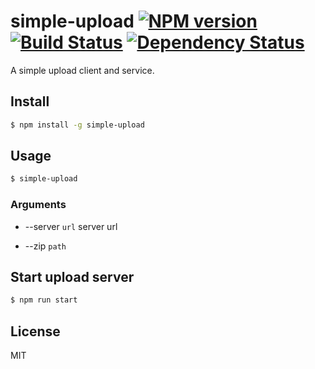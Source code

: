 # simple-upload [![NPM version](https://badge.fury.io/js/simple-upload.svg)](http://badge.fury.io/js/simple-upload) [![Build Status](https://travis-ci.org/cortexjs/simple-upload.svg?branch=master)](https://travis-ci.org/cortexjs/simple-upload) [![Dependency Status](https://gemnasium.com/cortexjs/simple-upload.svg)](https://gemnasium.com/cortexjs/simple-upload)

A simple upload client and service.

## Install

```sh
$ npm install -g simple-upload
```


## Usage

```sh
$ simple-upload
```

### Arguments

* --server `url` server url

<!-- * --dir `path` -->

* --zip `path`

## Start upload server

```sh
$ npm run start
```

## License

MIT
